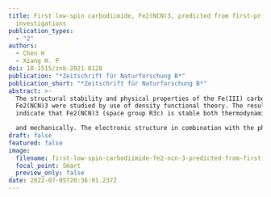 ```yaml
---
title: First low-spin carbodiimide, Fe2(NCN)3, predicted from first-principles
  investigations
publication_types:
  - "2"
authors:
  - Chen H
  - Xiang H. P
doi: 10.1515/znb-2021-0128
publication: "*Zeitschrift für Naturforschung B*"
publication_short: "*Zeitschrift für Naturforschung B*"
abstract: >-
  The structural stability and physical properties of the Fe(III) carbodiimide
  Fe2(NCN)3 were studied by use of density functional theory. The results
  indicate that Fe2(NCN)3 (space group R3c) is stable both thermodynamically

  and mechanically. The electronic structure in combination with the phonon dispersion relations suggest that the title compound should be ferromagnetic and half-metallic, and that the Fe3+ ions are in the low-spin state.
draft: false
featured: false
image:
  filename: first-low-spin-carbodiimide-fe2-ncn-3-predicted-from-first-principles-investigations.jpg
  focal_point: Smart
  preview_only: false
date: 2022-07-05T20:36:01.237Z
---
```

